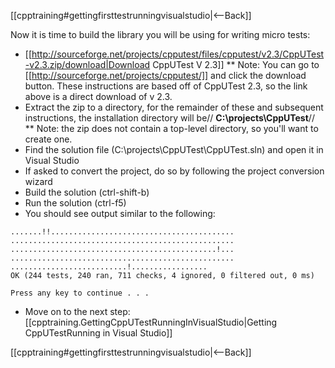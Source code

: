 [[cpptraining#gettingfirsttestrunningvisualstudio|<--Back]]

Now it is time to build the library you will be using for writing micro tests:
* [[http://sourceforge.net/projects/cpputest/files/cpputest/v2.3/CppUTest-v2.3.zip/download|Download CppUTest V 2.3]]
** Note: You can go to [[http://sourceforge.net/projects/cpputest/]] and click the download button. These instructions are based off of CppUTest 2.3, so the link above is a direct download of v 2.3.
* Extract the zip to a directory, for the remainder of these and subsequent instructions, the installation directory will be// **C:\projects\CppUTest**//
** Note: the zip does not contain a top-level directory, so you'll want to create one.
* Find the solution file (C:\projects\CppUTest\CppUTest.sln) and open it in Visual Studio
* If asked to convert the project, do so by following the project conversion wizard
* Build the solution (ctrl-shift-b)
* Run the solution (ctrl-f5)
* You should see output similar to the following:
```
.......!!.........................................
..................................................
..............................................!...
..................................................
..........................!.................
OK (244 tests, 240 ran, 711 checks, 4 ignored, 0 filtered out, 0 ms)

Press any key to continue . . .
```
* Move on to the next step: [[cpptraining.GettingCppUTestRunningInVisualStudio|Getting CppUTestRunning in Visual Studio]]

[[cpptraining#gettingfirsttestrunningvisualstudio|<--Back]]
